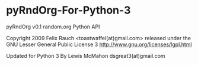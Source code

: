 pyRndOrg-For-Python-3
=====================

pyRndOrg v0.1
random.org Python API

Copyright 2009 Felix Rauch <toastwaffel(at)gmail.com>
released under the GNU Lesser General Public License 3
http://www.gnu.org/licenses/lgpl.html

Updated for Python 3 By Lewis McMahon
dsgreat3(at)gmail.com
